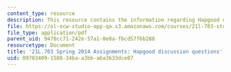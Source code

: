 ```yaml
---
content_type: resource
description: This resource contains the information regarding Hapgood discussion questions.
file: https://ol-ocw-studio-app-qa.s3.amazonaws.com/courses/21l-703-studies-in-drama-stoppard-and-company-spring-2014/09703409158834baa3bba6a3633dce07_MIT21L_703S14_hapgood.pdf
file_type: application/pdf
parent_uid: 9478cc71-242e-57a1-0e8a-fbcd57f6b288
resourcetype: Document
title: '21L.703 Spring 2014 Assignments: Hapgood discussion questions'
uid: 09703409-1588-34ba-a3bb-a6a3633dce07
---
```

